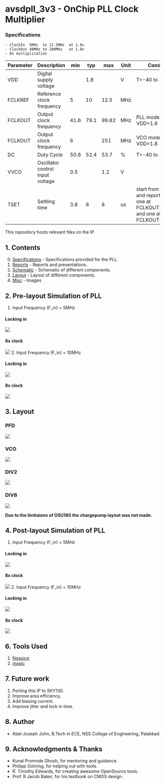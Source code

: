 # avsdpll_3v3 - OnChip PLL Clock Multiplier 


### Specifications
    - ClockIn  5MHz  to 12.5MHz  at 1.8v
    - ClockOut 40MHz to 100MHz   at 1.8v
    - 8x multiplication
| Parameter | Description                      | min  | typ  | max   | Unit | Condition                                                                            |
|-----------|----------------------------------|------|------|-------|------|--------------------------------------------------------------------------------------|
| VDD       | Digital supply voltage           |      | 1.8  |       | V    | T=-40 to 150C                                                                        |
| FCLKREF   | Reference clock frequency        | 5    | 10   | 12.5  | MHz  |                                                                                      |
| FCLKOUT   | Output clock frequency           | 41.6 | 79.1 | 99.82 | MHz  | PLL mode, T=27C, VDD=1.8                                                             |
| FCLKOUT   | Output clock frequency           | 6    |      | 251   | MHz  | VCO mode, T=27C, VDD=1.8                                                             |
| DC        | Duty Cycle                       | 50.8 | 52.4 | 53.7  | %    | T=-40 to 150C                                                                        |
| VVCO      | Oscillator control input voltage | 0.5  |      | 1.2   | V    |                                                                                      |
| TSET      | Settling time                    | 3.8  | 8    | 8     | us   | start from EN_CP and report 2 values; one at FCLKOUT=40MHz and one at FCLKOUT=100MHz |

This repository hosts relevant files on the IP.


## 1. Contents
00. [Specifications](https://github.com/eddygta17/avsdpll_3v3/tree/master/00.Specifications) - Specifications provided for the PLL.
01. [Reports](https://github.com/eddygta17/avsdpll_3v3/tree/master/01.Reports) - Reports and presentations.
02. [Schematic](https://github.com/eddygta17/avsdpll_3v3/tree/master/02.Schematic) - Schematic of different components.
03. [Layout](https://github.com/eddygta17/avsdpll_3v3/tree/master/03.Layout) - Layout of different components.
04. [Misc](https://github.com/eddygta17/avsdpll_3v3/tree/master/04.Misc) - Images

## 2. Pre-layout Simulation of PLL 
1. Input Frequency (F_in) = 5MHz
#### Locking in
![](04.Misc/Fin5.png)
#### 8x clock
![](04.Misc/Fclose5.png)
2. Input Frequency (F_in) = 10MHz
#### Locking in
![](04.Misc/Fin10.png)
#### 8x clock
![](04.Misc/Fclose10.png)


## 3. Layout
### PFD
![](04.Misc/lay_pfd.png)
### VCO
![](04.Misc/lay_vco.png)
### DIV2
![](04.Misc/lay_div2.png)
### DIV8
![](04.Misc/lay_div8.png)

__Due to the limitaions of OSU180 the chargepump layout was not made.__

## 4. Post-layout Simulation of PLL 
1. Input Frequency (F_in) = 5MHz
#### Locking in
![](04.Misc/FLin5.png)
#### 8x clock
![](04.Misc/FLclose5.png)
2. Input Frequency (F_in) = 10MHz
#### Locking in
![](04.Misc/FLin10.png)
#### 8x clock
![](04.Misc/FLclose10.png)




## 6. Tools Used

1. [Ngspice](http://ngspice.sourceforge.net/download.html)
2. [magic](http://opencircuitdesign.com/magic/)

## 7. Future work

1. Porting this IP to SKY130.
2. Improve area efficiency.
3. Add biasing current.
4. Improve jitter and lock in time.


## 8. Author
- Abel Joseph John, B.Tech in ECE, NSS College of Engineering, Palakkad


## 9. Acknowledgments & Thanks
- Kunal Promode Ghosh, for mentoring and guidance.
- Philipp Gühring, for helping out with tools.
- R. Timothy Edwards, for creating awesome OpenSource tools.
- Prof. R Jacob Baker, for his textbook on CMOS design.



